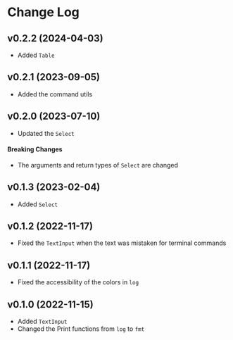 # Change Log

## v0.2.2 (2024-04-03)
- Added `Table`

## v0.2.1 (2023-09-05)
- Added the command utils

## v0.2.0 (2023-07-10)
- Updated the `Select`

#### Breaking Changes
- The arguments and return types of `Select` are changed

## v0.1.3 (2023-02-04)
- Added `Select`

## v0.1.2 (2022-11-17)
- Fixed the `TextInput` when the text was mistaken for terminal commands

## v0.1.1 (2022-11-17)
- Fixed the accessibility of the colors in `log`

## v0.1.0 (2022-11-15)
- Added `TextInput`
- Changed the Print functions from `log` to `fmt`